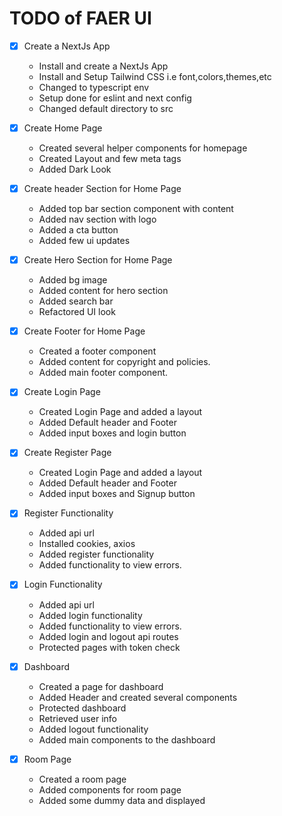 # TODO of FAER UI

- [x] Create a NextJs App
  - Install and create a NextJs App
  - Install and Setup Tailwind CSS i.e font,colors,themes,etc
  - Changed to typescript env
  - Setup done for eslint and next config
  - Changed default directory to src

- [x] Create Home Page
  - Created several helper components for homepage
  - Created Layout and few meta tags
  - Added Dark Look

- [x] Create header Section for Home Page
  - Added top bar section component with content
  - Added nav section with logo
  - Added a cta button
  - Added few ui updates

- [x] Create Hero Section for Home Page
  - Added bg image
  - Added content for hero section
  - Added search bar
  - Refactored UI look

- [x] Create Footer for Home Page
  - Created a footer component
  - Added content for copyright and policies.
  - Added main footer component.

- [x] Create Login Page
  - Created Login Page and added a layout
  - Added Default header and Footer
  - Added input boxes and login button

- [x] Create Register Page
  - Created Login Page and added a layout
  - Added Default header and Footer
  - Added input boxes and Signup button

- [X] Register Functionality
  - Added api url
  - Installed cookies, axios
  - Added register functionality
  - Added functionality to view errors.

- [X] Login Functionality
  - Added api url
  - Added login functionality
  - Added functionality to view errors.
  - Added login and logout api routes
  - Protected pages with token check

- [X] Dashboard
  - Created a page for dashboard
  - Added Header and created several components
  - Protected dashboard
  - Retrieved user info
  - Added logout functionality
  - Added main components to the dashboard

- [X] Room Page
  - Created a room page
  - Added components for room page
  - Added some dummy data and displayed
